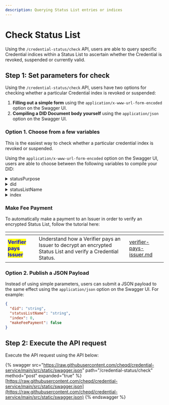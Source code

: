 ```yaml
---
description: Querying Status List entries or indices
---
```


# Check Status List

Using the `/credential-status/check` API, users are able to query specific Credential indices within a Status List to ascertain whether the Credential is revoked, suspended or currently valid.

## Step 1: Set parameters for check

Using the `/credential-status/check` API, users have two options for checking whether a particular Credential index is revoked or suspended:

1. **Filling out a simple form** using the `application/x-www-url-form-encoded` option on the Swagger UI.
2. **Compiling a DID Document body yourself** using the `application/json` option on the Swagger UI.

### Option 1. Choose from a few variables

This is the easiest way to check whether a particular credential index is revoked or suspended.

&#x20;Using the `application/x-www-url-form-encoded` option on the Swagger UI, users are able to choose between the following variables to compile your DID:

<details>

<summary>statusPurpose</summary>

The purpose of the status list that has already been created on-ledger. Can be:

* revocation
* suspension

</details>

<details>

<summary>did</summary>

DID of the StatusList2021 publisher, or the DID linked to the Status List resources. For example:

```json
did:cheqd:testnet:7bf81a20-633c-4cc7-bc4a-5a45801005e0
```



</details>

<details>

<summary>statusListName</summary>

The name of the existing Status List resource to be checked. For example:

<pre><code><strong>employmentCredentialRevocationList
</strong></code></pre>

</details>

<details>

<summary>index</summary>

The index within the bitstring that the user wants to query. For example:

<pre><code><strong>10
</strong></code></pre>

</details>

### Make Fee Payment

To automatically make a payment to an Issuer in order to verify an encrypted Status List, follow the tutorial here:

<table data-card-size="large" data-view="cards"><thead><tr><th></th><th></th><th data-hidden data-card-target data-type="content-ref"></th></tr></thead><tbody><tr><td><mark style="color:blue;"><strong>Verifier pays Issuer</strong></mark></td><td>Understand how a Verifier pays an Issuer to decrypt an encrypted Status List and verify a Credential Status.</td><td><a href="../payments/verifier-pays-issuer.md">verifier-pays-issuer.md</a></td></tr></tbody></table>

### Option 2. Publish a JSON Payload

Instead of using simple parameters, users can submit a JSON payload to the same effect using the `application/json` option on the Swagger UI. For example:

```json
{
  "did": "string",
  "statusListName": "string",
  "index": 0,
  "makeFeePayment": false
}
```

## Step 2: Execute the API request

Execute the API request using the API below:

{% swagger src="https://raw.githubusercontent.com/cheqd/credential-service/main/src/static/swagger.json" path="/credential-status/check" method="post" expanded="true" %}
[https://raw.githubusercontent.com/cheqd/credential-service/main/src/static/swagger.json](https://raw.githubusercontent.com/cheqd/credential-service/main/src/static/swagger.json)
{% endswagger %}
